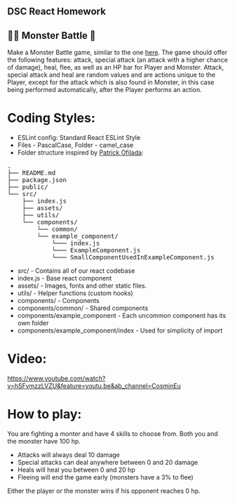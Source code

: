 ## DSC React Homework

## 👨🏻 Monster Battle 👾  
Make a Monster Battle game, similar to the one [here](https://codepen.io/wostensen/pen/BRRPwz). The game should offer the following features: attack, special attack (an attack with a higher chance of damage), heal, flee, as well as an HP bar for Player and Monster. Attack, special attack and heal are random values and are actions unique to the Player, except for the attack which is also found in Monster, in this case being performed automatically, after the Player performs an action.  

# Coding Styles:
* ESLint config: Standard React ESLint Style  
* Files - PascalCase, Folder - camel_case  
* Folder structure inspired by [Patrick Ofilada](https://dev.to/pcofilada/simple-react-folder-structure-31lj):  
<pre>
.  
├── README.md  
├── package.json   
├── public/  
└── src/  
    ├── index.js    
    ├── assets/       
    ├── utils/  
    └── components/  
        └── common/  
        └── example_component/
            └─── index.js
            └─── ExampleComponent.js
            └─── SmallComponentUsedInExampleComponent.js
</pre>  
* src/ - Contains all of our react codebase
* index.js - Base react component   
* assets/ - Images, fonts and other static files.   
* utils/ - Helper functions (custom hooks)
* components/ - Components 
* components/common/ - Shared components
* components/example_component - Each uncommon component has its own folder
* components/example_component/index - Used for simplicity of import   

# Video:  
https://www.youtube.com/watch?v=hSFvmzzLVZU&feature=youtu.be&ab_channel=CosminEu 

# How to play:  
You are fighting a monter and have 4 skills to choose from. Both you and the monster have 100 hp.   
* Attacks will always deal 10 damage
* Special attacks can deal anywhere between 0 and 20 damage
* Heals will heal you between 0 and 20 hp
* Fleeing will end the game early (monsters have a 3% to flee)  

Either the player or the monster wins if his opponent reaches 0 hp.
